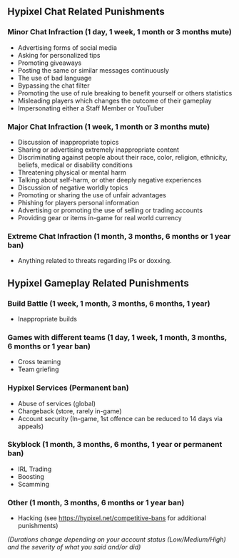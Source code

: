 ## __Hypixel Chat Related Punishments__

### Minor Chat Infraction (1 day, 1 week, 1 month or 3 months mute)
- Advertising forms of social media
- Asking for personalized tips
- Promoting giveaways
- Posting the same or similar messages continuously
- The use of bad language
- Bypassing the chat filter
- Promoting the use of rule breaking to benefit yourself or others statistics
- Misleading players which changes the outcome of their gameplay
- Impersonating either a Staff Member or YouTuber

### Major Chat Infraction (1 week, 1 month or 3 months mute)
- Discussion of inappropriate topics
- Sharing or advertising extremely inappropriate content
- Discriminating against people about their race, color, religion, ethnicity, beliefs, medical or disability conditions
- Threatening physical or mental harm
- Talking about self-harm, or other deeply negative experiences
- Discussion of negative worldly topics
- Promoting or sharing the use of unfair advantages
- Phishing for players personal information
- Advertising or promoting the use of selling or trading accounts
- Providing gear or items in-game for real world currency

### Extreme Chat Infraction (1 month, 3 months, 6 months or 1 year ban)
- Anything related to threats regarding IPs or doxxing.

## __**Hypixel Gameplay Related Punishments**__

### Build Battle (1 week, 1 month, 3 months, 6 months, 1 year)
- Inappropriate builds

### Games with different teams (1 day, 1 week, 1 month, 3 months, 6 months or 1 year ban)
- Cross teaming
- Team griefing

### Hypixel Services (Permanent ban)
- Abuse of services (global)
- Chargeback (store, rarely in-game)
- Account security (In-game, 1st offence can be reduced to 14 days via appeals)

### Skyblock (1 month, 3 months, 6 months, 1 year or permanent ban)
- IRL Trading
- Boosting
- Scamming

### Other (1 month, 3 months, 6 months or 1 year ban)
- Hacking (see https://hypixel.net/competitive-bans for additional punishments)

*(Durations change depending on your account status (Low/Medium/High) and the severity of what you said and/or did)*
